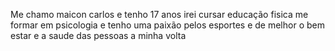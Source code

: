 Me chamo maicon carlos e tenho 17 anos irei cursar educação fisica me formar em psicologia e tenho uma paixão pelos esportes e de melhor o bem estar e a saude das pessoas a minha volta
